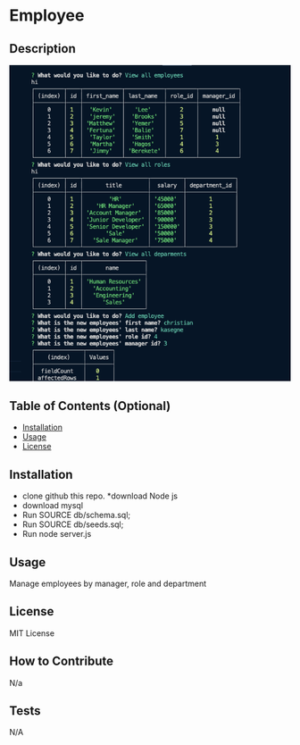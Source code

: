 # Employee

## Description

![alt text](./image/Screenshot%202023-06-09%20at%2011.18.09%20PM.png)

## Table of Contents (Optional)


- [Installation](#installation)
- [Usage](#usage)
- [License](#license)

## Installation

* clone github this repo. 
*download Node js
* download mysql
* Run SOURCE db/schema.sql;
* Run SOURCE db/seeds.sql;
* Run node server.js


## Usage

Manage employees by manager, role and department

## License

MIT License


## How to Contribute

N/a

## Tests

N/A